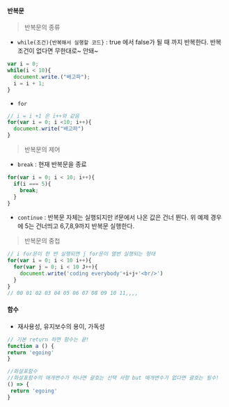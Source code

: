 #### 반복문
>반복문의 종류

- `while(조건){반복해서 실행할 코드}` : true 에서 false가 될 때 까지 반복한다. 반복 조건이 없다면 무한대로~ 안돼~

```javascript
var i = 0;
while(i < 10){
  document.write.("배고파");
  i = i + 1;
}
```

-  `for` 

```javascript
// i = i +1 은 i++와 같음 
for(var i = 0; i <10; i++){
  document.write("배고파")
}
```

>반복문의 제어 
- `break` : 현재 반복문을 종료 
```javascript
for(var i = 0; i < 10; i++){
  if(i === 5){
    break;
  }
}
```
- `continue` : 반복문 자체는 실행되지만 if문에서 나온 값은 건너 뛴다. 위 예제 경우에 5는 건너띄고 6,7,8,9까지 반복문 실행한다.

>반복문의 중첩

```javascript
// i for문이 한 번 실행되면 j for문이 열번 실행되는 형태
for(var i = 0; i < 10 i++){
  for(var j = 0; i < 10 J++){
    document.write('coding everybody'+i+j+'<br/>')
  }
} 
// 00 01 02 03 04 05 06 07 08 09 10 11,,,,
```

#### 함수

- 재사용성, 유지보수의 용이, 가독성

```javascript
// 기본 return 하면 함수는 끝!
function a () {
return 'egoing'
}

//화살표함수
//화살표함수의 매개변수가 하나면 괄호는 선택 사항 but 매개변수가 없다면 괄호는 필수!
() => {
 return 'egoing'
}
```
